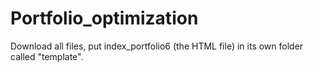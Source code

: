 # Portfolio_optimization
Download all files, put index_portfolio6 (the HTML file) in its own folder called "template".
